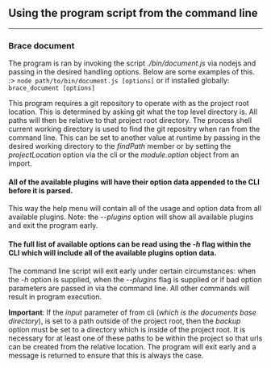 ## Using the program script from the command line

---
### Brace document

The program is ran by invoking the script *./bin/document.js* via nodejs and passing in the desired handling options. Below are some examples of this.
*:>* ```node path/to/bin/document.js [options]``` or if installed globally: ```brace_document [options]```

This program requires a git repository to operate with as the project root location. This is determined by asking git what the top level directory is. All paths will then be relative to that project root directory. The process shell current working directory is used to find the git repositry when ran from the command line. This can be set to another value at runtime by passing in the desired working directory to the *findPath* member or by setting the *projectLocation* option via the cli or the *module.option* object from an import.

#### All of the available plugins will have their option data appended to the CLI before it is parsed. 
This way the help menu will contain all of the usage and option data from all available plugins.
Note: the *--plugins* option will show all available plugins and exit the program early.

#### The full list of available options can be read using the *-h* flag within the CLI which will include all of the available plugins option data.
The command line script will exit early under certain circumstances: when the *-h* option is supplied, when the *--plugins* flag is supplied or if bad option parameters are passed in via the command line. All other commands will result in program execution.

**Important**: If the *input* parameter of from cli (*which is the documents base directory*), is set to a path outside of the project root, then the *backup* option must be set to a directory which is inside of the project root. It is necessary for at least one of these paths to be within the project so that urls can be created from the relative location. The program will exit early and a message is returned to ensure that this is always the case.

